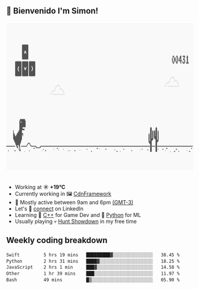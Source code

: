 <h2>👋 <b>Bienvenido I'm Simon!&nbsp;</b></h2>

<section>
  <img src="./static/banner.gif" height=400 width=1200>
</section>

<br>

<ul>
  <li>
		<!--START_SECTION:weather-->
		Working at <b>☀️   +19°C</b>
		<!--END_SECTION:weather-->
  </li>
  <li>
    Currently working in 🖼️&nbsp;<a href=https://github.com/snapverse/cdn-framework target=_blank>CdnFramework</a>
  </li>
  <li>
    🚩 Mostly active between 9am and 6pm <a href=https://onlinealarmkur.com/world/es target=_blank>(GMT-3)</a>
  </li>
  <li>
    Let's 🔗&nbsp;<a href=https://www.linkedin.com/in/itssimmons target=_blank>connect</a> on LinkedIn
  </li>
  <li>
    Learning 👴&nbsp;<a href=https://images3.memedroid.com/images/UPLOADED755/65f2bce6734f6.webp target=_blank>C++</a> for Game Dev and 🐍&nbsp;<a href=https://qph.cf2.quoracdn.net/main-qimg-4472b6229cb75bf66ab531f3ebd4f975-lq target=_blank>Python</a> for ML
  </li>
  <li>
    Usually playing 💀&nbsp;<a href=https://www.huntshowdown.com target=_blank>Hunt Showdown</a> in my free time
  </li>
</ul>

<h2><b>Weekly coding breakdown </b></h2>

<!--START_SECTION:waka-->

```txt
Swift         5 hrs 19 mins   █████████▓░░░░░░░░░░░░░░░   38.45 %
Python        2 hrs 31 mins   ████▓░░░░░░░░░░░░░░░░░░░░   18.25 %
JavaScript    2 hrs 1 min     ███▓░░░░░░░░░░░░░░░░░░░░░   14.58 %
Other         1 hr 39 mins    ███░░░░░░░░░░░░░░░░░░░░░░   11.97 %
Bash          49 mins         █▒░░░░░░░░░░░░░░░░░░░░░░░   05.90 %
```

<!--END_SECTION:waka-->
